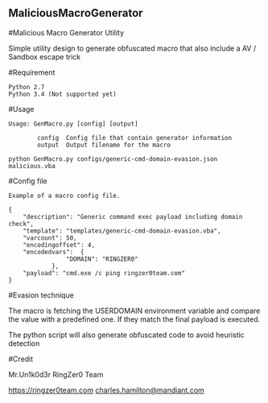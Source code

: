 ## MaliciousMacroGenerator
#Malicious Macro Generator Utility

Simple utility design to generate obfuscated macro that also include a AV / Sandbox escape trick

#Requirement
```
Python 2.7
Python 3.4 (Not supported yet)
```

#Usage
```
Usage: GenMacro.py [config] [output]

        config  Config file that contain generator information
        output  Output filename for the macro
        
python GenMacro.py configs/generic-cmd-domain-evasion.json malicious.vba
```

#Config file
```
Example of a macro config file.

{
	"description": "Generic command exec payload including domain check",
	"template": "templates/generic-cmd-domain-evasion.vba",
	"varcount": 50,
	"encodingoffset": 4,
	"encodedvars": 	{
				"DOMAIN": "RINGZER0"
			},
	"payload": "cmd.exe /c ping ringzer0team.com"
}
```

#Evasion technique

The macro is fetching the USERDOMAIN environment variable and compare the value with a predefined one. If they match the final payload is executed.

The python script will also generate obfuscated code to avoid heuristic detection


#Credit

Mr.Un1k0d3r RingZer0 Team

https://ringzer0team.com
charles.hamilton@mandiant.com

